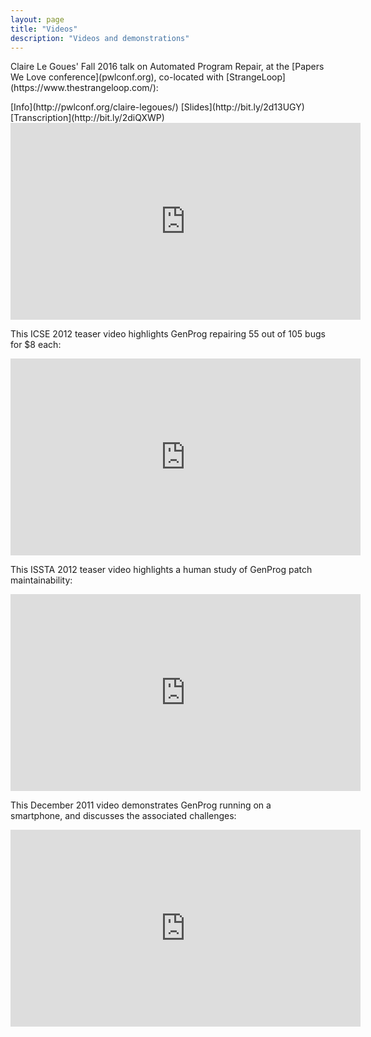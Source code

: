 ```yaml
---
layout: page
title: "Videos"
description: "Videos and demonstrations"
---
```

<p>Claire Le&nbsp;Goues' Fall 2016 talk on Automated Program Repair, at the [Papers We Love conference](pwlconf.org), co-located with [StrangeLoop](https://www.thestrangeloop.com/):</p>
[Info](http://pwlconf.org/claire-legoues/) [Slides](http://bit.ly/2d13UGY) [Transcription](http://bit.ly/2diQXWP)
<center>
<iframe width="560" height="315" src="https://www.youtube.com/embed/sRkfMe0_5cA"
frameborder="0"
allowfullscreen></iframe>
</center>

<p>This ICSE 2012 teaser video highlights GenProg repairing
55 out of 105 bugs for $8 each: </p> 

<center>
<iframe width="560" height="315" src="https://www.youtube.com/embed/Z3itydu_rjo"
frameborder="0" allowfullscreen></iframe>
</center>

<p>This ISSTA 2012 teaser video highlights a human study of 
GenProg patch maintainability: </p> 
<center>
<iframe width="560" height="315" src="https://www.youtube.com/embed/OlvcDOputnA"
frameborder="0" allowfullscreen></iframe>
</center>

<p>This December 2011 video demonstrates GenProg running
on a smartphone, and discusses the associated challenges: </p> 

<center>
<iframe width="560" height="315" src="https://www.youtube.com/embed/95N0Yokm6Bk"
frameborder="0" allowfullscreen></iframe>
</center> 

